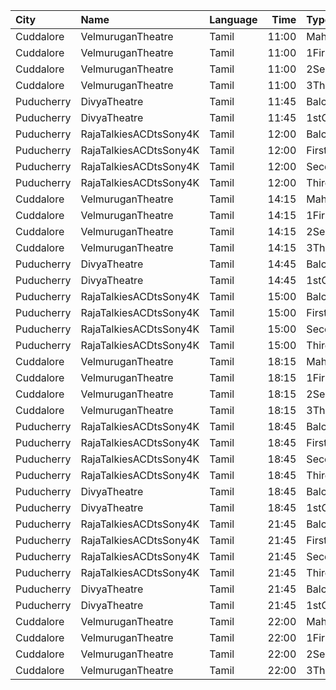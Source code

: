 | City       | Name                   | Language |  Time | Type          | Price | Capacity | Booked |
| :--------- | :--------------------- | :------- | ----: | :------------ | ----: | -------: | -----: |
| Cuddalore  | VelmuruganTheatre      | Tamil    | 11:00 | MaharajaClass |  130₹ |      100 |     48 |
| Cuddalore  | VelmuruganTheatre      | Tamil    | 11:00 | 1FirstClass   |  130₹ |      336 |    168 |
| Cuddalore  | VelmuruganTheatre      | Tamil    | 11:00 | 2SecondClass  |  100₹ |      104 |     52 |
| Cuddalore  | VelmuruganTheatre      | Tamil    | 11:00 | 3ThirdClass   |   55₹ |       72 |     36 |
| Puducherry | DivyaTheatre           | Tamil    | 11:45 | Balcony       |   70₹ |       23 |     12 |
| Puducherry | DivyaTheatre           | Tamil    | 11:45 | 1stClass      |   60₹ |      239 |    239 |
| Puducherry | RajaTalkiesACDtsSony4K | Tamil    | 12:00 | Balcony       |  150₹ |      161 |     81 |
| Puducherry | RajaTalkiesACDtsSony4K | Tamil    | 12:00 | FirstClass    |  100₹ |      643 |    321 |
| Puducherry | RajaTalkiesACDtsSony4K | Tamil    | 12:00 | SecondClass   |   75₹ |      105 |     53 |
| Puducherry | RajaTalkiesACDtsSony4K | Tamil    | 12:00 | ThirdClass    |   50₹ |      105 |     68 |
| Cuddalore  | VelmuruganTheatre      | Tamil    | 14:15 | MaharajaClass |  130₹ |      100 |     48 |
| Cuddalore  | VelmuruganTheatre      | Tamil    | 14:15 | 1FirstClass   |  130₹ |      336 |    171 |
| Cuddalore  | VelmuruganTheatre      | Tamil    | 14:15 | 2SecondClass  |  100₹ |      104 |     52 |
| Cuddalore  | VelmuruganTheatre      | Tamil    | 14:15 | 3ThirdClass   |   55₹ |       72 |     36 |
| Puducherry | DivyaTheatre           | Tamil    | 14:45 | Balcony       |   70₹ |       23 |     12 |
| Puducherry | DivyaTheatre           | Tamil    | 14:45 | 1stClass      |   60₹ |      239 |    239 |
| Puducherry | RajaTalkiesACDtsSony4K | Tamil    | 15:00 | Balcony       |  150₹ |      161 |     81 |
| Puducherry | RajaTalkiesACDtsSony4K | Tamil    | 15:00 | FirstClass    |  100₹ |      643 |    321 |
| Puducherry | RajaTalkiesACDtsSony4K | Tamil    | 15:00 | SecondClass   |   75₹ |      105 |     53 |
| Puducherry | RajaTalkiesACDtsSony4K | Tamil    | 15:00 | ThirdClass    |   50₹ |      105 |     68 |
| Cuddalore  | VelmuruganTheatre      | Tamil    | 18:15 | MaharajaClass |  130₹ |      100 |     48 |
| Cuddalore  | VelmuruganTheatre      | Tamil    | 18:15 | 1FirstClass   |  130₹ |      336 |    168 |
| Cuddalore  | VelmuruganTheatre      | Tamil    | 18:15 | 2SecondClass  |  100₹ |      104 |     52 |
| Cuddalore  | VelmuruganTheatre      | Tamil    | 18:15 | 3ThirdClass   |   55₹ |       72 |     36 |
| Puducherry | RajaTalkiesACDtsSony4K | Tamil    | 18:45 | Balcony       |  150₹ |      161 |     81 |
| Puducherry | RajaTalkiesACDtsSony4K | Tamil    | 18:45 | FirstClass    |  100₹ |      643 |    321 |
| Puducherry | RajaTalkiesACDtsSony4K | Tamil    | 18:45 | SecondClass   |   75₹ |      105 |     53 |
| Puducherry | RajaTalkiesACDtsSony4K | Tamil    | 18:45 | ThirdClass    |   50₹ |      105 |     68 |
| Puducherry | DivyaTheatre           | Tamil    | 18:45 | Balcony       |   70₹ |       23 |     12 |
| Puducherry | DivyaTheatre           | Tamil    | 18:45 | 1stClass      |   60₹ |      239 |    239 |
| Puducherry | RajaTalkiesACDtsSony4K | Tamil    | 21:45 | Balcony       |  150₹ |      161 |     81 |
| Puducherry | RajaTalkiesACDtsSony4K | Tamil    | 21:45 | FirstClass    |  100₹ |      643 |    321 |
| Puducherry | RajaTalkiesACDtsSony4K | Tamil    | 21:45 | SecondClass   |   75₹ |      105 |     53 |
| Puducherry | RajaTalkiesACDtsSony4K | Tamil    | 21:45 | ThirdClass    |   50₹ |      105 |     68 |
| Puducherry | DivyaTheatre           | Tamil    | 21:45 | Balcony       |   70₹ |       23 |     12 |
| Puducherry | DivyaTheatre           | Tamil    | 21:45 | 1stClass      |   60₹ |      239 |    239 |
| Cuddalore  | VelmuruganTheatre      | Tamil    | 22:00 | MaharajaClass |  130₹ |      100 |     48 |
| Cuddalore  | VelmuruganTheatre      | Tamil    | 22:00 | 1FirstClass   |  130₹ |      336 |    168 |
| Cuddalore  | VelmuruganTheatre      | Tamil    | 22:00 | 2SecondClass  |  100₹ |      104 |     52 |
| Cuddalore  | VelmuruganTheatre      | Tamil    | 22:00 | 3ThirdClass   |   55₹ |       72 |     36 |